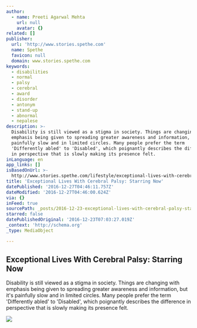 ```yaml
---
author:
  - name: Preeti Agarwal Mehta
    url: null
    avatar: {}
related: []
publisher:
  url: 'http://www.stories.spethe.com'
  name: Spethe
  favicon: null
  domain: www.stories.spethe.com
keywords:
  - disabilities
  - normal
  - palsy
  - cerebral
  - award
  - disorder
  - antonym
  - stand-up
  - abnormal
  - nepalese
description: >-
  Disability is still viewed as a stigma in society. Things are changing with
  emphasis being given to spreading greater awareness and information, but it's
  painfully slow and in limited circles. Many people prefer the term
  'Differently abled' to 'Disabled', which poignantly describes the difference
  in perspective that is slowly making its presence felt.
inLanguage: en
app_links: []
isBasedOnUrl: >-
  http://www.stories.spethe.com/lifestyle/exceptional-lives-with-cerebral-palsy-starring-now/
title: 'Exceptional Lives With Cerebral Palsy: Starring Now'
datePublished: '2016-12-27T04:46:11.757Z'
dateModified: '2016-12-27T04:46:00.624Z'
via: {}
inFeed: true
sourcePath: _posts/2016-12-23-exceptional-lives-with-cerebral-palsy-starring-now.md
starred: false
datePublishedOriginal: '2016-12-23T07:03:27.019Z'
_context: 'http://schema.org'
_type: MediaObject

---
```

<article style=""><h1>Exceptional Lives With Cerebral Palsy: Starring Now</h1><p>Disability is still viewed as a stigma in society. Things are changing with emphasis being given to spreading greater awareness and information, but it's painfully slow and in limited circles. Many people prefer the term 'Differently abled' to 'Disabled', which poignantly describes the difference in perspective that is slowly making its presence felt.</p><img src="http://www.stories.spethe.com/wp-content/uploads/2016/10/b7aa1b3a-2eae-4ad5-b5f5-d3161489eb9e6b89f3eb-d46e-4d2a-a3dc-3d668e238ca3-810x486.png" /></article>